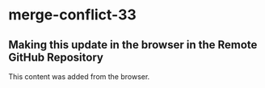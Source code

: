 # merge-conflict-33

## Making this update in the browser in the Remote GitHub Repository

This content was added from the browser.
